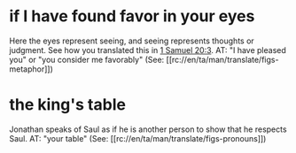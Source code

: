 # if I have found favor in your eyes

Here the eyes represent seeing, and seeing represents thoughts or judgment. See how you translated this in [1 Samuel 20:3](./03.md). AT: "I have pleased you" or "you consider me favorably" (See: [[rc://en/ta/man/translate/figs-metaphor]])

# the king's table

Jonathan speaks of Saul as if he is another person to show that he respects Saul. AT: "your table" (See: [[rc://en/ta/man/translate/figs-pronouns]])

